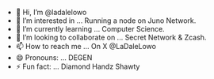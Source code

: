 - 👋 Hi, I’m @ladalelowo
- 👀 I’m interested in ... Running a node on Juno Network.
- 🌱 I’m currently learning ... Computer Science.
- 💞️ I’m looking to collaborate on ... Secret Network & Zcash.
- 📫 How to reach me ... On X @LaDaleLowo
- 😄 Pronouns: ... DEGEN
- ⚡ Fun fact: ... Diamond Handz Shawty

<!---
ladalelowo/ladalelowo is a ✨ special ✨ repository because its `README.md` (this file) appears on your GitHub profile.
You can click the Preview link to take a look at your changes.
--->
